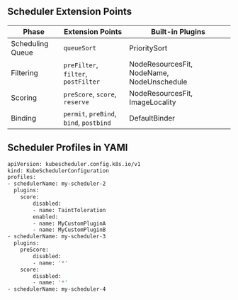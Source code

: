 ## Scheduler Extension Points

| Phase            | Extension Points                        | Built-in Plugins                           |
|------------------|-----------------------------------------|--------------------------------------------|
| Scheduling Queue | `queueSort`                             | PrioritySort                               |
| Filtering        | `preFilter`, `filter`, `postFilter`     | NodeResourcesFit, NodeName, NodeUnschedule |
| Scoring          | `preScore`, `score`, `reserve`          | NodeResourcesFit, ImageLocality            |
| Binding          | `permit`, `preBind`, `bind`, `postbind` | DefaultBinder                              |

## Scheduler Profiles in YAMl
```bash
apiVersion: kubescheduler.config.k8s.io/v1
kind: KubeSchedulerConfiguration
profiles:
- schedulerName: my-scheduler-2
  plugins:
    score:
        disabled:
        - name: TaintToleration
        enabled:
        - name: MyCustomPluginA
        - name: MyCustomPluginB
- schedulerName: my-scheduler-3
  plugins:
    preScore:
        disabled:
        - name: '*'
    score:
        disabled:
        - name: '*'
- schedulerName: my-scheduler-4
```